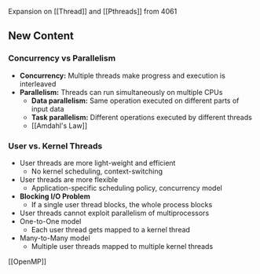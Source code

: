 Expansion on [[Thread]] and [[Pthreads]] from 4061

## New Content
### Concurrency vs Parallelism
- **Concurrency:** Multiple threads make progress and execution is interleaved
- **Parallelism:** Threads can run simultaneously on multiple CPUs
	- **Data parallelism:** Same operation executed on different parts of input data
	- **Task parallelism:** Different operations executed by different threads
	- [[Amdahl's Law]]

### User vs. Kernel Threads
- User threads are more light-weight and efficient
	- No kernel scheduling, context-switching
- User threads are more flexible
	- Application-specific scheduling policy, concurrency model
- **Blocking I/O Problem**
	- If a single user thread blocks, the whole process blocks
- User threads cannot exploit parallelism of multiprocessors
- One-to-One model
	- Each user thread gets mapped to a kernel thread
- Many-to-Many model
	- Multiple user threads mapped to multiple kernel threads

[[OpenMP]]